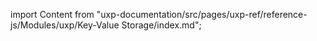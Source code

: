 
import Content from "uxp-documentation/src/pages/uxp-ref/reference-js/Modules/uxp/Key-Value Storage/index.md";

<Content query="product=photoshop"/>
